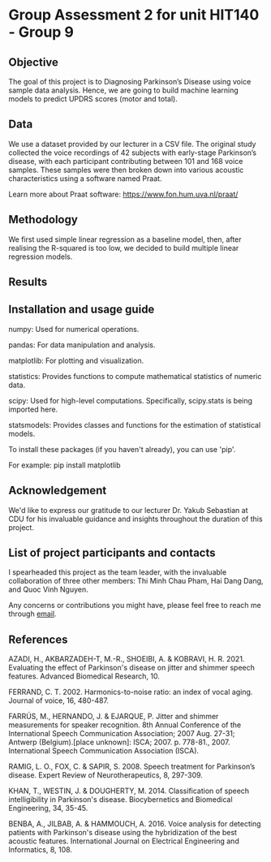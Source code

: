 # Group Assessment 2 for unit HIT140 - Group 9
## Objective
The goal of this project is to Diagnosing Parkinson’s Disease using voice sample data analysis. Hence, we are going to build machine learning models to predict UPDRS scores (motor and total).

## Data
We use a dataset provided by our lecturer in a CSV file. The original study collected the voice recordings of 42 subjects with early-stage Parkinson’s disease, with each participant contributing between 101 and 168 voice samples. These samples were then broken down into various acoustic characteristics using a software named Praat.

Learn more about Praat software: https://www.fon.hum.uva.nl/praat/

## Methodology
We first used simple linear regression as a baseline model, then, after realising the R-squared is too low, we decided to build multiple linear regression models. 

## Results


## Installation and usage guide
numpy: Used for numerical operations.

pandas: For data manipulation and analysis.

matplotlib: For plotting and visualization.

statistics: Provides functions to compute mathematical statistics of numeric data.

scipy: Used for high-level computations. Specifically, scipy.stats is being imported here.

statsmodels: Provides classes and functions for the estimation of statistical models.

To install these packages (if you haven't already), you can use 'pip'.

For example: pip install matplotlib

## Acknowledgement
We'd like to express our gratitude to our lecturer Dr. Yakub Sebastian at CDU for his invaluable guidance and insights throughout the duration of this project.

## List of project participants and contacts
I spearheaded this project as the team leader, with the invaluable collaboration of three other members: Thi Minh Chau Pham, Hai Dang Dang, and Quoc Vinh Nguyen.

Any concerns or contributions you might have, please feel free to reach me through [email](lecongdoo3@gmail.com).

## References
AZADI, H., AKBARZADEH-T, M.-R., SHOEIBI, A. & KOBRAVI, H. R. 2021. Evaluating the effect of Parkinson's disease on jitter and shimmer speech features. Advanced Biomedical Research, 10.

FERRAND, C. T. 2002. Harmonics-to-noise ratio: an index of vocal aging. Journal of voice, 16, 480-487.

FARRÚS, M., HERNANDO, J. & EJARQUE, P. Jitter and shimmer measurements for speaker recognition.  8th Annual Conference of the International Speech Communication Association; 2007 Aug. 27-31; Antwerp (Belgium).[place unknown]: ISCA; 2007. p. 778-81., 2007. International Speech Communication Association (ISCA).

RAMIG, L. O., FOX, C. & SAPIR, S. 2008. Speech treatment for Parkinson’s disease. Expert Review of Neurotherapeutics, 8, 297-309.

KHAN, T., WESTIN, J. & DOUGHERTY, M. 2014. Classification of speech intelligibility in Parkinson's disease. Biocybernetics and Biomedical Engineering, 34, 35-45.

BENBA, A., JILBAB, A. & HAMMOUCH, A. 2016. Voice analysis for detecting patients with Parkinson's disease using the hybridization of the best acoustic features. International Journal on Electrical Engineering and Informatics, 8, 108.
